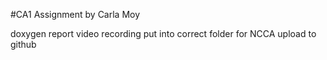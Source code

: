 #CA1 Assignment by Carla Moy



doxygen report
video recording
put into correct folder for NCCA upload to github


